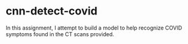 # cnn-detect-covid
In this assignment, I attempt to build a model to help recognize COVID symptoms found in the CT scans provided.
